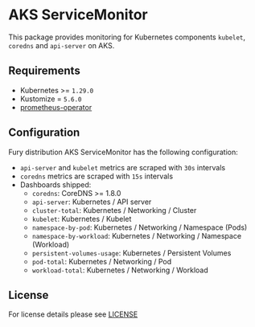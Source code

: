 # AKS ServiceMonitor

<!-- <SD-DOCS> -->

This package provides monitoring for Kubernetes components `kubelet`, `coredns` and
`api-server` on AKS.

## Requirements

- Kubernetes >= `1.29.0`
- Kustomize = `5.6.0`
- [prometheus-operator](../prometheus-operator)

## Configuration

Fury distribution AKS ServiceMonitor has the following configuration:

- `api-server` and `kubelet` metrics are scraped with `30s` intervals
- `coredns` metrics are scraped with `15s` intervals
- Dashboards shipped:
  - `coredns`: CoreDNS >= 1.8.0
  - `api-server`: Kubernetes / API server
  - `cluster-total`: Kubernetes / Networking / Cluster
  - `kubelet`: Kubernetes / Kubelet
  - `namespace-by-pod`: Kubernetes / Networking / Namespace (Pods)
  - `namespace-by-workload`: Kubernetes / Networking / Namespace (Workload)
  - `persistent-volumes-usage`: Kubernetes / Persistent Volumes
  - `pod-total`: Kubernetes / Networking / Pod
  - `workload-total`: Kubernetes / Networking / Workload

<!-- </SD-DOCS> -->

## License

For license details please see [LICENSE](../../LICENSE)

